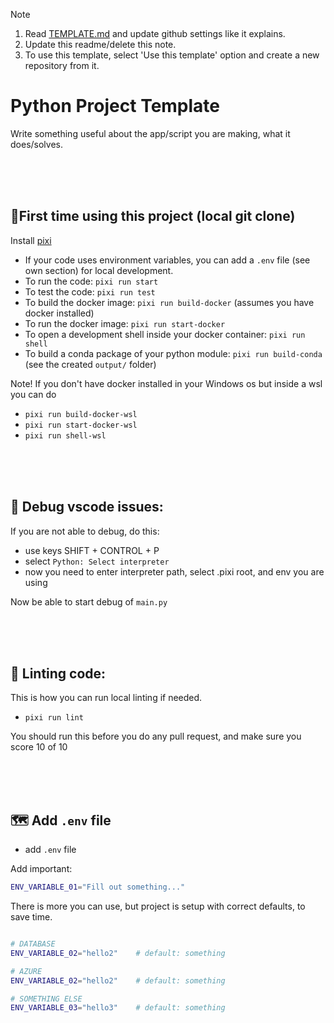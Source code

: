 > [!NOTE]
> 1. Read [TEMPLATE.md](https://github.com/Aibel365/python-app-template/blob/main/TEMPLATE.md) and update github settings like it explains.
> 2. Update this readme/delete this note.
> 3. To use this template, select 'Use this template' option and create a new repository from it.


# Python Project Template

Write something useful about the app/script you are making, what it does/solves.



<br/><br/><br/>

## 👶First time using this project (local git clone)

Install [pixi](https://pixi.sh/latest/)

- If your code uses environment variables, you can add a `.env` file (see own section) for local development.
- To run the code: `pixi run start`
- To test the code: `pixi run test`
- To build the docker image: `pixi run build-docker` (assumes you have docker installed)
- To run the docker image: `pixi run start-docker`
- To open a development shell inside your docker container: `pixi run shell`
- To build a conda package of your python module: `pixi run build-conda` (see the created `output/` folder)

Note! If you don't have docker installed in your Windows os but inside a wsl you can do
- `pixi run build-docker-wsl`
- `pixi run start-docker-wsl`
- `pixi run shell-wsl`



<br/><br/><br/>

## 🐛 Debug vscode issues:

If you are not able to debug, do this:
* use keys SHIFT + CONTROL + P
* select `Python: Select interpreter`
* now you need to enter interpreter path, select .pixi root, and env you are using

Now be able to start debug of `main.py`

<br/><br/><br/>

## 🔬 Linting code:

This is how you can run local linting if needed.
- `pixi run lint`

You should run this before you do any pull request, and make sure you score 10 of 10



<br/><br/><br/>

## 🗺️ Add `.env` file

- add `.env` file

Add important:

```bash
ENV_VARIABLE_01="Fill out something..."
```

There is more you can use, but project is setup with correct defaults, to save time.

```bash

# DATABASE
ENV_VARIABLE_02="hello2"    # default: something

# AZURE
ENV_VARIABLE_02="hello2"    # default: something

# SOMETHING ELSE
ENV_VARIABLE_03="hello3"    # default: something
```

